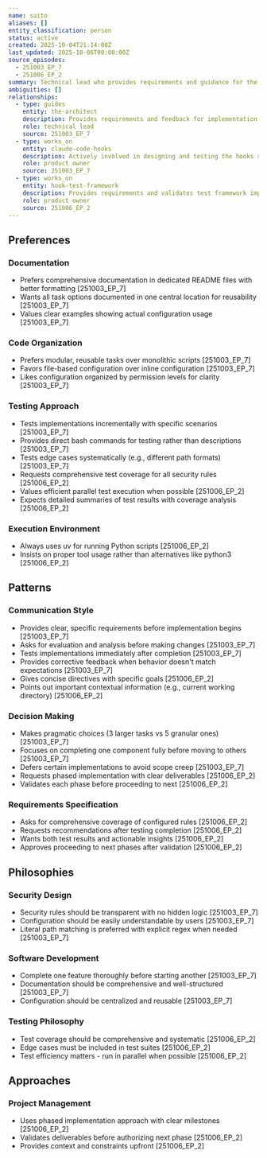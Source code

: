 ```yaml
---
name: saito
aliases: []
entity_classification: person
status: active
created: 2025-10-04T21:14:00Z
last_updated: 2025-10-06T00:00:00Z
source_episodes:
  - 251003_EP_7
  - 251006_EP_2
summary: Technical lead who provides requirements and guidance for the Claude Code hooks system implementation
ambiguities: []
relationships:
  - type: guides
    entity: the-architect
    description: Provides requirements and feedback for implementation
    role: technical lead
    source: 251003_EP_7
  - type: works_on
    entity: claude-code-hooks
    description: Actively involved in designing and testing the hooks system
    role: product owner
    source: 251003_EP_7
  - type: works_on
    entity: hook-test-framework
    description: Provides requirements and validates test framework implementation
    role: product owner
    source: 251006_EP_2
---
```


## Preferences

### Documentation
- Prefers comprehensive documentation in dedicated README files with better formatting [251003_EP_7]
- Wants all task options documented in one central location for reusability [251003_EP_7]
- Values clear examples showing actual configuration usage [251003_EP_7]

### Code Organization
- Prefers modular, reusable tasks over monolithic scripts [251003_EP_7]
- Favors file-based configuration over inline configuration [251003_EP_7]
- Likes configuration organized by permission levels for clarity [251003_EP_7]

### Testing Approach
- Tests implementations incrementally with specific scenarios [251003_EP_7]
- Provides direct bash commands for testing rather than descriptions [251003_EP_7]
- Tests edge cases systematically (e.g., different path formats) [251003_EP_7]
- Requests comprehensive test coverage for all security rules [251006_EP_2]
- Values efficient parallel test execution when possible [251006_EP_2]
- Expects detailed summaries of test results with coverage analysis [251006_EP_2]

### Execution Environment
- Always uses uv for running Python scripts [251006_EP_2]
- Insists on proper tool usage rather than alternatives like python3 [251006_EP_2]

## Patterns

### Communication Style
- Provides clear, specific requirements before implementation begins [251003_EP_7]
- Asks for evaluation and analysis before making changes [251003_EP_7]
- Tests implementations immediately after completion [251003_EP_7]
- Provides corrective feedback when behavior doesn't match expectations [251003_EP_7]
- Gives concise directives with specific goals [251006_EP_2]
- Points out important contextual information (e.g., current working directory) [251006_EP_2]

### Decision Making
- Makes pragmatic choices (3 larger tasks vs 5 granular ones) [251003_EP_7]
- Focuses on completing one component fully before moving to others [251003_EP_7]
- Defers certain implementations to avoid scope creep [251003_EP_7]
- Requests phased implementation with clear deliverables [251006_EP_2]
- Validates each phase before proceeding to next [251006_EP_2]

### Requirements Specification
- Asks for comprehensive coverage of configured rules [251006_EP_2]
- Requests recommendations after testing completion [251006_EP_2]
- Wants both test results and actionable insights [251006_EP_2]
- Approves proceeding to next phases after validation [251006_EP_2]

## Philosophies

### Security Design
- Security rules should be transparent with no hidden logic [251003_EP_7]
- Configuration should be easily understandable by users [251003_EP_7]
- Literal path matching is preferred with explicit regex when needed [251003_EP_7]

### Software Development
- Complete one feature thoroughly before starting another [251003_EP_7]
- Documentation should be comprehensive and well-structured [251003_EP_7]
- Configuration should be centralized and reusable [251003_EP_7]

### Testing Philosophy
- Test coverage should be comprehensive and systematic [251006_EP_2]
- Edge cases must be included in test suites [251006_EP_2]
- Test efficiency matters - run in parallel when possible [251006_EP_2]

## Approaches

### Project Management
- Uses phased implementation approach with clear milestones [251006_EP_2]
- Validates deliverables before authorizing next phase [251006_EP_2]
- Provides context and constraints upfront [251006_EP_2]
